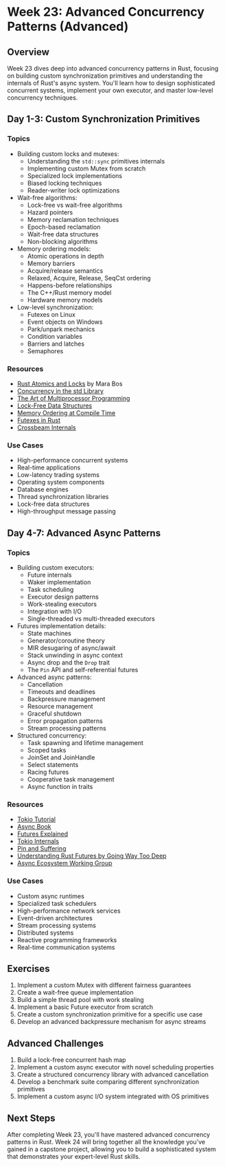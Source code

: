 # Week 23: Advanced Concurrency Patterns (Advanced)

## Overview

Week 23 dives deep into advanced concurrency patterns in Rust, focusing on building custom synchronization primitives and understanding the internals of Rust's async system. You'll learn how to design sophisticated concurrent systems, implement your own executor, and master low-level concurrency techniques.

## Day 1-3: Custom Synchronization Primitives

### Topics

- Building custom locks and mutexes:
  - Understanding the `std::sync` primitives internals
  - Implementing custom Mutex from scratch
  - Specialized lock implementations
  - Biased locking techniques
  - Reader-writer lock optimizations
- Wait-free algorithms:
  - Lock-free vs wait-free algorithms
  - Hazard pointers
  - Memory reclamation techniques
  - Epoch-based reclamation
  - Wait-free data structures
  - Non-blocking algorithms
- Memory ordering models:
  - Atomic operations in depth
  - Memory barriers
  - Acquire/release semantics
  - Relaxed, Acquire, Release, SeqCst ordering
  - Happens-before relationships
  - The C++/Rust memory model
  - Hardware memory models
- Low-level synchronization:
  - Futexes on Linux
  - Event objects on Windows
  - Park/unpark mechanics
  - Condition variables
  - Barriers and latches
  - Semaphores

### Resources

- [Rust Atomics and Locks](https://marabos.nl/atomics/) by Mara Bos
- [Concurrency in the std Library](https://doc.rust-lang.org/std/sync/index.html)
- [The Art of Multiprocessor Programming](https://dl.acm.org/doi/book/10.5555/2385452)
- [Lock-Free Data Structures](https://www.cs.cmu.edu/~410-s05/lectures/L31_LockFree.pdf)
- [Memory Ordering at Compile Time](https://preshing.com/20120625/memory-ordering-at-compile-time/)
- [Futexes in Rust](https://github.com/pkhuong/futex-rs)
- [Crossbeam Internals](https://github.com/crossbeam-rs/crossbeam)

### Use Cases

- High-performance concurrent systems
- Real-time applications
- Low-latency trading systems
- Operating system components
- Database engines
- Thread synchronization libraries
- Lock-free data structures
- High-throughput message passing

## Day 4-7: Advanced Async Patterns

### Topics

- Building custom executors:
  - Future internals
  - Waker implementation
  - Task scheduling
  - Executor design patterns
  - Work-stealing executors
  - Integration with I/O
  - Single-threaded vs multi-threaded executors
- Futures implementation details:
  - State machines
  - Generator/coroutine theory
  - MIR desugaring of async/await
  - Stack unwinding in async context
  - Async drop and the `Drop` trait
  - The `Pin` API and self-referential futures
- Advanced async patterns:
  - Cancellation
  - Timeouts and deadlines
  - Backpressure management
  - Resource management
  - Graceful shutdown
  - Error propagation patterns
  - Stream processing patterns
- Structured concurrency:
  - Task spawning and lifetime management
  - Scoped tasks
  - JoinSet and JoinHandle
  - Select statements
  - Racing futures
  - Cooperative task management
  - Async function in traits

### Resources

- [Tokio Tutorial](https://tokio.rs/tokio/tutorial)
- [Async Book](https://rust-lang.github.io/async-book/)
- [Futures Explained](https://cfsamson.github.io/books-futures-explained/)
- [Tokio Internals](https://tokio.rs/blog/2019-10-scheduler)
- [Pin and Suffering](https://fasterthanli.me/articles/pin-and-suffering)
- [Understanding Rust Futures by Going Way Too Deep](https://fasterthanli.me/articles/understanding-rust-futures-by-going-way-too-deep)
- [Async Ecosystem Working Group](https://rust-lang.github.io/wg-async/vision.html)

### Use Cases

- Custom async runtimes
- Specialized task schedulers
- High-performance network services
- Event-driven architectures
- Stream processing systems
- Distributed systems
- Reactive programming frameworks
- Real-time communication systems

## Exercises

1. Implement a custom Mutex with different fairness guarantees
2. Create a wait-free queue implementation
3. Build a simple thread pool with work stealing
4. Implement a basic Future executor from scratch
5. Create a custom synchronization primitive for a specific use case
6. Develop an advanced backpressure mechanism for async streams

## Advanced Challenges

1. Build a lock-free concurrent hash map
2. Implement a custom async executor with novel scheduling properties
3. Create a structured concurrency library with advanced cancellation
4. Develop a benchmark suite comparing different synchronization primitives
5. Implement a custom async I/O system integrated with OS primitives

## Next Steps

After completing Week 23, you'll have mastered advanced concurrency patterns in Rust. Week 24 will bring together all the knowledge you've gained in a capstone project, allowing you to build a sophisticated system that demonstrates your expert-level Rust skills.
